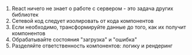 1. React ничего не знает о работе с сервером - это задача других библиотек
2. Сетевой код следует изолировать от кода компонентов
3. Если необходимо, трансформируйте данные до того, как их получит компонентов
4. Обрабатывайте состояния "загрузка" и "ошибка"
5. Разделяйте ответственность компонентов: логику и рендеринг